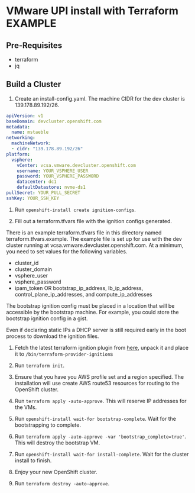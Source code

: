 # VMware UPI install with Terraform EXAMPLE

## Pre-Requisites

* terraform
* jq

## Build a Cluster

1. Create an install-config.yaml.
The machine CIDR for the dev cluster is 139.178.89.192/26.

```yaml
apiVersion: v1
baseDomain: devcluster.openshift.com
metadata:
  name: mstaeble
networking:
  machineNetwork:
  - cidr: "139.178.89.192/26"
platform:
  vsphere:
    vCenter: vcsa.vmware.devcluster.openshift.com
    username: YOUR_VSPHERE_USER
    password: YOUR_VSPHERE_PASSWORD
    datacenter: dc1
    defaultDatastore: nvme-ds1
pullSecret: YOUR_PULL_SECRET
sshKey: YOUR_SSH_KEY
```

1. Run `openshift-install create ignition-configs`.

1. Fill out a terraform.tfvars file with the ignition configs generated.

There is an example terraform.tfvars file in this directory named terraform.tfvars.example. The example file is set up for use with the dev cluster running at vcsa.vmware.devcluster.openshift.com. At a minimum, you need to set values for the following variables.

* cluster_id
* cluster_domain
* vsphere_user
* vsphere_password
* ipam_token OR bootstrap_ip_address, lb_ip_address, control_plane_ip_addresses, and compute_ip_addresses

The bootstrap ignition config must be placed in a location that will be accessible by the bootstrap machine. For example, you could store the bootstrap ignition config in a gist.

Even if declaring static IPs a DHCP server is still required early in the boot process to download the ignition files.

1. Fetch the latest terraform ignition plugin from [here](https://github.com/community-terraform-providers/terraform-provider-ignition/releases), unpack it and place it to `/bin/terraform-provider-ignition`s

1. Run `terraform init`.

1. Ensure that you have you AWS profile set and a region specified. The installation will use create AWS route53 resources for routing to the OpenShift cluster.

1. Run `terraform apply -auto-approve`.
This will reserve IP addresses for the VMs.

1. Run `openshift-install wait-for bootstrap-complete`. Wait for the bootstrapping to complete.

1. Run `terraform apply -auto-approve -var 'bootstrap_complete=true'`.
This will destroy the bootstrap VM.

1. Run `openshift-install wait-for install-complete`. Wait for the cluster install to finish.

1. Enjoy your new OpenShift cluster.

1. Run `terraform destroy -auto-approve`.
